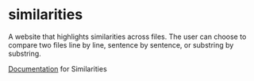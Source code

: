# similarities
A website that highlights similarities across files. The user can choose to compare two files line by line, sentence by sentence, or substring by substring.

[Documentation](https://docs.cs50.net/2019/x/psets/7/similarities/similarities.html) for Similarities
